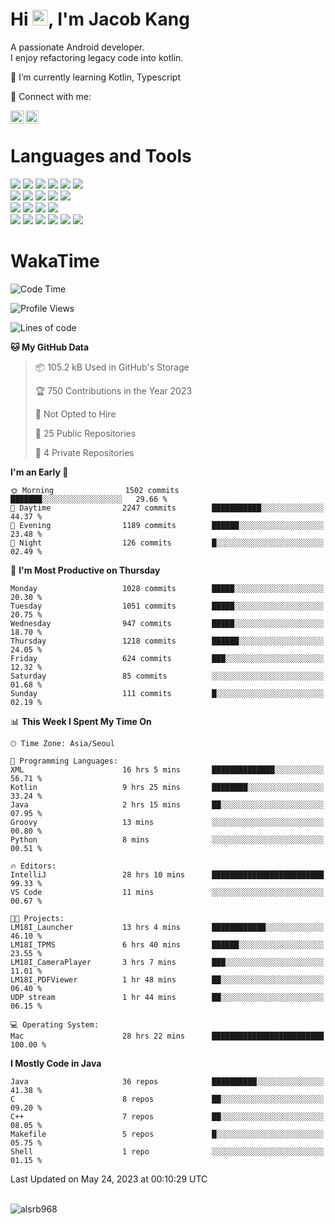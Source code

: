 # Hi <img src="https://media.giphy.com/media/hvRJCLFzcasrR4ia7z/giphy.gif" width="25px">, I'm Jacob Kang
A passionate Android developer.
</br>
I enjoy refactoring legacy code into kotlin.

🌱 I’m currently learning Kotlin, Typescript

🤝 Connect with me:

<a href="https://www.linkedin.com/in/minkyu-kang-b7477b1b2/"><img align="left" src="https://raw.githubusercontent.com/yushi1007/yushi1007/main/images/linkedin.svg" alt="Minkyu Kang | LinkedIn" width="21px"/></a>
<a href="https://www.instagram.com/_jacob_kang/"><img align="left" src="https://raw.githubusercontent.com/yushi1007/yushi1007/main/images/instagram.svg" alt="Jacob Kang | Instagram" width="21px"/></a>

</br>

# Languages and Tools

<div align="left">
<img src="https://img.shields.io/badge/java-007396?logo=java&logoColor=white"/>
<img src="https://img.shields.io/badge/kotlin-7F52FF?logo=kotlin&logoColor=white"/>
<img src="https://img.shields.io/badge/python-3776AB?logo=python&logoColor=white"/>
<img src="https://img.shields.io/badge/bash shell-4EAA25?logo=gnubash&logoColor=white"/>
<img src="https://img.shields.io/badge/c-A8B9CC?logo=c&logoColor=white"/>
<img src="https://img.shields.io/badge/c++-00599C?logo=c%2b%2b&logoColor=white"/>
</div>
<div align="left">
<img src="https://img.shields.io/badge/git-F05032?logo=git&logoColor=white"/>
<img src="https://img.shields.io/badge/github-181717?logo=github&logoColor=white"/>
<img src="https://img.shields.io/badge/mysql-4479A1?logo=mysql&logoColor=white"/>
<img src="https://img.shields.io/badge/sqlite-003B57?logo=sqlite&logoColor=white"/>
<img src="https://img.shields.io/badge/amazon AWS-232F3E?logo=amazonaws&logoColor=white"/>
</div>
<div align="left">
<img src="https://img.shields.io/badge/android-3DDC84?logo=android&logoColor=white"/>
<img src="https://img.shields.io/badge/linux-FCC624?logo=linux&logoColor=white"/>
<img src="https://img.shields.io/badge/flask-000000?logo=flask&logoColor=white"/>
<img src="https://img.shields.io/badge/arduino-00979D?logo=arduino&logoColor=white"/>
</div>
<div align="left">
<img src="https://img.shields.io/badge/slack-4A154B?logo=slack&logoColor=white"/>
<img src="https://img.shields.io/badge/notion-000000?logo=notion&logoColor=white"/>
<img src="https://img.shields.io/badge/jira-0052CC?logo=jira&logoColor=white"/>
<img src="https://img.shields.io/badge/postman-FF6C37?logo=postman&logoColor=white"/>
<img src="https://img.shields.io/badge/intellij-000000?logo=intellijidea&logoColor=white"/>
<img src="https://img.shields.io/badge/pycharm-000000?logo=pycharm&logoColor=white"/>
</div>

# WakaTime

<!--START_SECTION:waka-->
![Code Time](http://img.shields.io/badge/Code%20Time-2%2C537%20hrs%201%20min-blue)

![Profile Views](http://img.shields.io/badge/Profile%20Views-1-blue)

![Lines of code](https://img.shields.io/badge/From%20Hello%20World%20I%27ve%20Written-2.2%20million%20lines%20of%20code-blue)

**🐱 My GitHub Data** 

> 📦 105.2 kB Used in GitHub's Storage 
 > 
> 🏆 750 Contributions in the Year 2023
 > 
> 🚫 Not Opted to Hire
 > 
> 📜 25 Public Repositories 
 > 
> 🔑 4 Private Repositories 
 > 
**I'm an Early 🐤** 

```text
🌞 Morning                1502 commits        ███████░░░░░░░░░░░░░░░░░░   29.66 % 
🌆 Daytime                2247 commits        ███████████░░░░░░░░░░░░░░   44.37 % 
🌃 Evening                1189 commits        ██████░░░░░░░░░░░░░░░░░░░   23.48 % 
🌙 Night                  126 commits         █░░░░░░░░░░░░░░░░░░░░░░░░   02.49 % 
```
📅 **I'm Most Productive on Thursday** 

```text
Monday                   1028 commits        █████░░░░░░░░░░░░░░░░░░░░   20.30 % 
Tuesday                  1051 commits        █████░░░░░░░░░░░░░░░░░░░░   20.75 % 
Wednesday                947 commits         █████░░░░░░░░░░░░░░░░░░░░   18.70 % 
Thursday                 1218 commits        ██████░░░░░░░░░░░░░░░░░░░   24.05 % 
Friday                   624 commits         ███░░░░░░░░░░░░░░░░░░░░░░   12.32 % 
Saturday                 85 commits          ░░░░░░░░░░░░░░░░░░░░░░░░░   01.68 % 
Sunday                   111 commits         █░░░░░░░░░░░░░░░░░░░░░░░░   02.19 % 
```


📊 **This Week I Spent My Time On** 

```text
🕑︎ Time Zone: Asia/Seoul

💬 Programming Languages: 
XML                      16 hrs 5 mins       ██████████████░░░░░░░░░░░   56.71 % 
Kotlin                   9 hrs 25 mins       ████████░░░░░░░░░░░░░░░░░   33.24 % 
Java                     2 hrs 15 mins       ██░░░░░░░░░░░░░░░░░░░░░░░   07.95 % 
Groovy                   13 mins             ░░░░░░░░░░░░░░░░░░░░░░░░░   00.80 % 
Python                   8 mins              ░░░░░░░░░░░░░░░░░░░░░░░░░   00.51 % 

🔥 Editors: 
IntelliJ                 28 hrs 10 mins      █████████████████████████   99.33 % 
VS Code                  11 mins             ░░░░░░░░░░░░░░░░░░░░░░░░░   00.67 % 

🐱‍💻 Projects: 
LM18I_Launcher           13 hrs 4 mins       ████████████░░░░░░░░░░░░░   46.10 % 
LM18I_TPMS               6 hrs 40 mins       ██████░░░░░░░░░░░░░░░░░░░   23.55 % 
LM18I_CameraPlayer       3 hrs 7 mins        ███░░░░░░░░░░░░░░░░░░░░░░   11.01 % 
LM18I_PDFViewer          1 hr 48 mins        ██░░░░░░░░░░░░░░░░░░░░░░░   06.40 % 
UDP stream               1 hr 44 mins        ██░░░░░░░░░░░░░░░░░░░░░░░   06.15 % 

💻 Operating System: 
Mac                      28 hrs 22 mins      █████████████████████████   100.00 % 
```

**I Mostly Code in Java** 

```text
Java                     36 repos            ██████████░░░░░░░░░░░░░░░   41.38 % 
C                        8 repos             ██░░░░░░░░░░░░░░░░░░░░░░░   09.20 % 
C++                      7 repos             ██░░░░░░░░░░░░░░░░░░░░░░░   08.05 % 
Makefile                 5 repos             █░░░░░░░░░░░░░░░░░░░░░░░░   05.75 % 
Shell                    1 repo              ░░░░░░░░░░░░░░░░░░░░░░░░░   01.15 % 
```




 Last Updated on May 24, 2023 at 00:10:29 UTC
<!--END_SECTION:waka-->

</br>

<div align="left">
<img align="left" src="https://github-readme-stats.vercel.app/api/top-langs?username=alsrb968&show_icons=true&locale=en&layout=compact&theme=dark" alt="alsrb968" />
</div>

